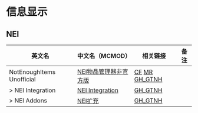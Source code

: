 # 信息显示

## NEI

| 英文名                    | 中文名（MCMOD）                                               | 相关链接                                                                                                                                                                                   | 备注 |
| ------------------------- | ------------------------------------------------------------- | ------------------------------------------------------------------------------------------------------------------------------------------------------------------------------------------ | ---- |
| NotEnoughItems Unofficial | [NEI物品管理器非官方版](https://www.mcmod.cn/class/7107.html) | [CF](https://www.curseforge.com/minecraft/mc-mods/notenoughitems-gtnh) [MR](https://modrinth.com/mod/notenoughitems-unofficial) [GH_GTNH](https://github.com/GTNewHorizons/NotEnoughItems) |      |
| > NEI Integration         | [NEI Integration](https://www.mcmod.cn/class/3617.html)       | [GH_GTNH](https://github.com/GTNewHorizons/NEI-Integration)                                                                                                                                |      |
| > NEI Addons              | [NEI扩充](https://www.mcmod.cn/class/1206.html)               | [GH_GTNH](https://github.com/GTNewHorizons/neiaddons)                                                                                                                                      |      |
